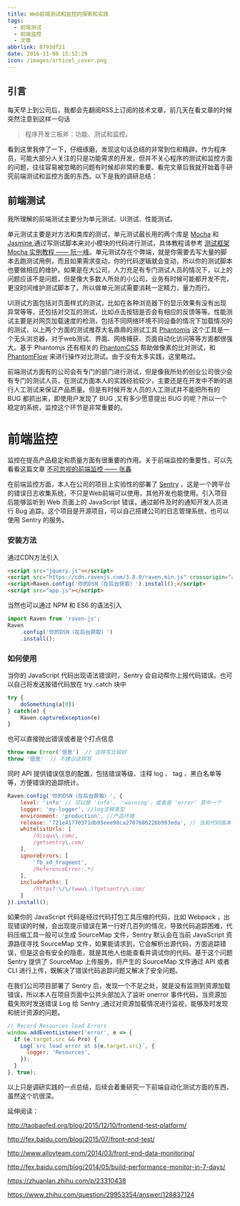 ```yaml
---
title: Web前端测试和监控的探索和实践
tags:
  - 前端测试
  - 前端监控
  - 文章
abbrlink: 8793df21
date: 2016-11-08 15:52:29
icon: /images/articel_cover.png
---
```


## 引言
每天早上到公司后，我都会先翻阅RSS上订阅的技术文章，前几天在看文章的时候突然注意到这样一句话
> 程序开发三板斧：功能、测试和监控。

看到这里我停了一下，仔细琢磨，发现这句话总结的非常到位和精辟。作为程序员，可能大部分人关注的只是功能需求的开发，但并不关心程序的测试和监控方面的问题，往往容易被忽略的问题有时候却非常的重要。看完文章后我就开始着手研究前端测试和监控方面的东西。以下是我的调研总结：

## 前端测试
我所理解的前端测试主要分为单元测试、UI测试、性能测试。

单元测试主要是对方法和类库的测试，单元测试最长用的两个库是  [Mocha](https://mochajs.org/) 和 [Jasmine](https://jasmine.github.io/),通过写测试脚本来对小模块的代码进行测试，具体教程请参考 [测试框架 Mocha 实例教程 —— 阮一峰](http://www.ruanyifeng.com/blog/2015/12/a-mocha-tutorial-of-examples.html)。单元测试存在个弊端，就是你需要去写大量的脚本去跑测试用例，而且如果需求变动，你的代码逻辑就会变动，所以你的测试脚本也要做相应的维护。如果是在大公司，人力充足有专门测试人员的情况下，以上的问题应该不是问题，但是像大多数人所处的小公司，业务有时候可能都开发不完，更没时间维护测试脚本了。所以做单元测试需要消耗一定精力，量力而行。

UI测试方面包括对页面样式的测试，比如在各种浏览器下的显示效果有没有出现异常等等，还包括对交互的测试，比如点击按钮是否会有相应的反馈等等。性能测试主要是对网页加载速度的检测，包括不同网络环境不同设备的情况下加载情况的的测试，以上两个方面的测试推荐大名鼎鼎的测试工具 [Phantomjs](http://phantomjs.org/) 这个工具是一个无头浏览器，对于web测试、界面、网络捕获、页面自动化访问等等方面都很强大。基于 Phantomjs 还有相关的 [PhantomCSS](https://github.com/Huddle/PhantomCSS) 帮助做像素的比对测试，和 [PhantomFlow](https://github.com/Huddle/PhantomFlow) 来进行操作对比测试。由于没有太多实践，这里略过。

前端测试方面有的公司会有专门的部门进行测试，但是像我所处的创业公司很少会有专门的测试人员，在测试方面本人的实践经验较少，主要还是在开发中不断的进行人工测试来保证产品质量。但是有时候开发人员的人工测试并不能把所有的 BUG 都抓出来，即使用户发现了 BUG ,又有多少愿意提出 BUG 的呢？所以一个稳定的系统，监控这个环节是非常重要的。

# 前端监控
监控在提高产品稳定和质量方面有很重要的作用。关于前端监控的重要性，可以先看看这篇文章 [不可忽视的前端监控 —— 张鑫](https://zhuanlan.zhihu.com/p/23310438)

在前端监控方面，本人在公司的项目上实验性的部署了 [Sentry](https://github.com/getsentry/sentry) ，这是一个跨平台的错误日志收集系统，不只是Web前端可以使用，其他开发也能使用。引入项目后能够监听到 Web 页面上的 JavaScript 错误，通过邮件及时的通知开发人员进行 Bug 追踪。这个项目是开源项目，可以自己搭建公司的日志管理系统，也可以使用 Sentry 的服务。

### 安装方法
通过CDN方法引入
``` html
<script src="jquery.js"></script>
<script src="https://cdn.ravenjs.com/3.8.0/raven.min.js" crossorigin="anonymous"></script>
<script>Raven.config('你的DSN（在后台获取）').install();</script>
<script src="app.js"></script>
```
当然也可以通过 NPM 和 ES6 的语法引入
``` javascript
import Raven from 'raven-js';
Raven
    .config('你的DSN（在后台获取）')
    .install();
```

### 如何使用
当你的 JavaScript 代码出现语法错误时，Sentry 会自动帮你上报代码错误。也可以自己将发送报错代码放在 try..catch 块中
``` javascript
try {
    doSomething(a[0])
} catch(e) {
    Raven.captureException(e)
}
```
也可以直接抛出错误或者是个打点信息
``` javascript
throw new Error('信息')  // 这样写比较好
throw '信息'  // 不建议这样写
```

同时 API 提供错误信息的配置，包括错误等级、注释 log 、 tag 、黑白名单等等，方便错误的追踪统计。
``` javascript
Raven.config('你的DSN（在后台获取）', {
    level: 'info' // 可以是 'info'、 'warning'、或者是 'error' 其中一个
    logger: 'my-logger', //log注释类型 
    environment: 'production', //产品环境
    release: '721e41770371db95eee98ca2707686226b993eda', // 当前代码版本
    whitelistUrls: [ 
        /disqus\.com/,
        /getsentry\.com/
    ], 
    ignoreErrors: [
        'fb_xd_fragment',
        /ReferenceError:.*/
    ],
    includePaths: [
        /https?:\/\/(www\.)?getsentry\.com/
    ]
}).install();
```

如果你的 JavaScript 代码是经过代码打包工具压缩的代码，比如 Webpack ，出现错误的时候，会出现提示错误在第一行好几百列的情况，导致代码追踪困难，代码压缩工具一般可以生成 SourceMap 文件，Sentry 默认会在当前 JavaScript 资源路径寻找 SourceMap 文件，如果能请求到，它会解析出源代码，方面追踪错误，但是这会有安全的隐患，就是其他人也能查看并调试你的代码。基于这个问题 Sentry 提供了 SourceMap 上传服务，将产生的 SourceMap 文件通过 API 或者 CLI 进行上传，既解决了错误代码追踪问题又解决了安全问题。

在我们公司项目部署了 Sentry 后，发现一个不足之处，就是没有监测到资源加载错误，所以本人在项目页面中公共头部加入了监听 onerror 事件代码，当资源加载失败时发送错误 Log 给 Sentry ,通过对资源加载情况进行监视，能够及时发现和统计资源的问题。
``` javascript
// Record Resources load Errors
window.addEventListener('error', e => {
  if (e.target.src && Pro) {
    Log(`src load error at ${e.target.src}`, {
      logger: 'Resources',
    });
  }
}, true);
```

以上只是调研实践的一点总结，后续会着重研究一下前端自动化测试方面的东西，虽然这个坑很深。

延伸阅读：

http://taobaofed.org/blog/2015/12/10/frontend-test-platform/

http://fex.baidu.com/blog/2015/07/front-end-test/

http://www.alloyteam.com/2014/03/front-end-data-monitoring/

http://fex.baidu.com/blog/2014/05/build-performance-monitor-in-7-days/

https://zhuanlan.zhihu.com/p/23310438

https://www.zhihu.com/question/29953354/answer/128837124





